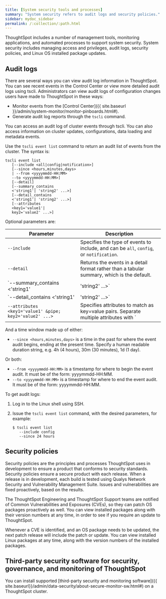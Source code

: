 ```yaml
---
title: [System security tools and processes]
summary: "System security refers to audit logs and security policies."
sidebar: mydoc_sidebar
permalink: /:collection/:path.html
---
```

ThoughtSpot includes a number of management tools, monitoring applications, and automated processes to support system security. System security includes managing access and privileges, audit logs, security policies, and Linux OS installed package updates.

## Audit logs

There are several ways you can view audit log information in ThoughtSpot. You can see recent events in the Control Center or view more detailed audit logs using tscli. Administrators can view audit logs of configuration changes users have made to ThoughtSpot in these ways:

- Monitor events from the [Control Center]({{ site.baseurl }}/admin/system-monitor/monitor-pinboards.html#).
- Generate audit log reports through the `tscli` command.


You can access an audit log of cluster events through tscli. You can also access information on cluster updates, configurations, data loading and metadata events.

Use the `tscli event list` command to return an audit list of events from the cluster. The syntax is:

```
tscli event list
   [--include <all|config|notification>]
   [--since <hours,minutes,days>
   | --from <yyyymmdd-HH:MM>
   --to <yyyymmdd-HH:MM>]
   [--detail]
   [--summary_contains
   <'string1'| 'string2' ...>]
   [--detail_contains
   <'string1'| 'string2' ...>]
   [--attributes
   <key1='value1'|
   key2='value2' ...>]
```

Optional parameters are:

| Parameter | Description |
|---------------|---------------------|
| `--include` | Specifies the type of events to include, and can be `all`, `config`, or `notification`. |
| `--detail` | Returns the events in a detail format rather than a tabular summary, which is the default. |
| `--summary_contains <'string1' | 'string2' ...>` | Specifies a string to check for in the event summary. Enclose strings in single quotes, and separate multiple strings with &pipe;. Events that match all specified strings will be returned. |
| `--detail_contains <'string1'| 'string2' ...>` | Specifies a string to check for in the detail. Enclose strings in single quotes, and separate multiple strings with `|` (pipe symbol). Events that match all specified strings will be returned.|
| `--attributes <key1='value1' &pipe; key2='value2' ...>` | Specifies attributes to match as key=value pairs. Separate multiple attributes with `|` (pipe symbol). Events that match all specified key/value pairs will be returned. Put single quotes around the value(s). |

And a time window made up of either:

- `--since <hours,minutes,days>` is a time in the past for where the event audit begins, ending at the present time. Specify a human readable duration string, e.g. 4h (4 hours), 30m (30 minutes), 1d (1 day).

Or both:

- `--from <yyyymmdd-HH:MM>` is a timestamp for where to begin the event audit. It must be of the form: yyyymmdd-HH:MM.
- `--to <yyyymmdd-HH:MM>` is a timestamp for where to end the event audit. It must be of the form: yyyymmdd-HH:MM.

To get audit logs:

1. Log in to the Linux shell using SSH.
2. Issue the `tscli event list` command, with the desired parameters, for example:

    ```
    $ tscli event list
       --include config
       --since 24 hours
    ```


## Security policies

Security policies are the principles and processes ThoughtSpot uses in development to ensure a product that conforms to security standards. Security policies ensure a secure product with each release. When a release is in development, each build is tested using Qualys Network Security and Vulnerability Management Suite. Issues and vulnerabilities are fixed proactively, based on the results.

The ThoughtSpot Engineering and ThoughtSpot Support teams are notified of Common Vulnerabilities and Exposures (CVEs), so they can patch OS packages proactively as well. You can view installed packages along with their version numbers at any time, in order to see if you require an update to ThoughtSpot.

Whenever a CVE is identified, and an OS package needs to be updated, the next patch release will include the patch or update. You can view installed Linux packages at any time, along with the version numbers of the installed packages.

## Third-party security software for security, governance, and monitoring of ThoughtSpot

You can install supported [third-party security and monitoring software]({{ site.baseurl}}/admin/data-security/about-secure-monitor-sw.html#) on a ThoughtSpot cluster.
